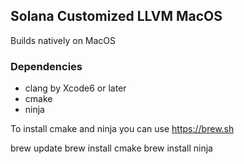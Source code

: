 ## Solana Customized LLVM MacOS

Builds natively on MacOS

### Dependencies

* clang by Xcode6 or later
* cmake
* ninja

To install cmake and ninja you can use https://brew.sh

brew update
brew install cmake
brew install ninja


